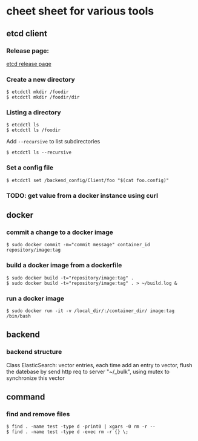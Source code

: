 cheet sheet for various tools
================================

## etcd client

### Release page:
[etcd release page](https://github.com/coreos/etcd/releases/)

### Create a new directory

```
$ etcdctl mkdir /foodir
$ etcdctl mkdir /foodir/dir
```

### Listing a directory
```
$ etcdctl ls
$ etcdctl ls /foodir
```

Add `--recursive` to list subdirectories
```
$ etcdctl ls --recursive
```

### Set a config file
```
$ etcdctl set /backend_config/Client/foo "$(cat foo.config)"
```


### TODO: get value from a docker instance using curl

## docker

### commit a change to a docker image
```
$ sudo docker commit -m="commit message" container_id repository/image:tag
```

### build a docker image from a dockerfile
```
$ sudo docker build -t="repository/image:tag" . 
$ sudo docker build -t="repository/image:tag" . > ~/build.log &
```

### run a docker image
```
$ sudo docker run -it -v /local_dir/:/container_dir/ image:tag /bin/bash
```

## backend

### backend structure

Class ElasticSearch:
    vector<string> entries, each time add an entry to vector, flush the datebase
    by send http req to server "~/_bulk", using mutex to synchronize this vector<string>

## command 

### find and remove files
```
$ find . -name test -type d -print0 | xgars -0 rm -r --
$ find . -name test -type d -exec rm -r {} \;
```
